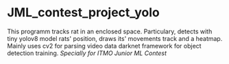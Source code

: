 # JML_contest_project_yolo
This programm tracks rat in an enclosed  space. Particulary, detects with tiny yolov8 model rats' position, draws its' movements track and a heatmap. Mainly uses cv2 for parsing video data darknet framework for object detection training. 
*Specially for ITMO Junior ML Contest*
